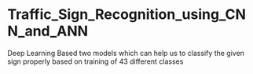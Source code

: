# Traffic_Sign_Recognition_using_CNN_and_ANN

Deep Learning Based two models which can help us to classify the given sign properly based on training of 43 different classes
